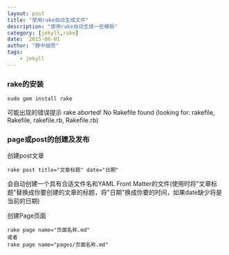 ```yaml
---
layout: post
title: "使用rake自动生成文件"
description: "使用rake自动生成一些模板"
category: [jekyll,rake]
date:  2015-06-01
author: "静中细思"
tags: 
    - jekyll
---
```


### rake的安装

`sudo gem install rake`

可能出现的错误提示
rake aborted!
No Rakefile found (looking for: rakefile, Rakefile, rakefile.rb, Rakefile.rb)



### page或post的创建及发布
创建post文章

    rake post title="文章标题" date="日期"

会自动创建一个具有合适文件名和YAML Front Matter的文件(使用时将"文章标题"替换成你要创建的文章的标题，将"日期"换成你要的时间，如果date缺少将是当前的日期)

创建Page页面
    
    rake page name="页面名称.md"   
    或者
	rake page name="pages/页面名称.md"  


